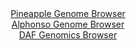 <div id="Pineapple_Genome_Browser" align="center">
  <a href="https://igv.org/app/?sessionURL=blob:zZJda9swFIb_i6BjA8eW7NquDWWkbdqVNNua1Ek_KObEkR2tsuRKivNF_vu0srGbFZqLjYEupMORzvu.eraopUozKVCKfJeELiHIQXoulyOoG04_Q001SkvgmjpI0ZIqKgqK0i0qQRvIhlf25tyYRqeex0zTqUFU0tWBCzVspICldgtZe6eSc5hKBUYq7Z0oaKXHqrazpFNoGtfODtzQm4EBD3gzl0JLr6Giypf2vfxXKa.okDXN6wU37EVAbvVYjTO3hI_dyahbFFTrPl1fzo67_cvuOOhl9xfR6X325dMkiybvRqwSYBaKHo.hX_skrO7i2zg88E8uV9lJK64ueuY67h4EZ.96q4Ypqo9JTI6CMApxbKNhYkZX_5Nru9iezllydhNNo6Hfb3vwzL8t6vXXwcXN5mqw_KPvI7RzEJfFwpKAirmKU4KdAEdO6EedH1ty5GCc2HSUZCh9eHSQUVA82faHLTLrxvKCNH1evKDjIKlmVKG0k2AckyTxw8P4ECcJ2TlbtFD870V7ng2TGPtd34_yknFjYZ7lWjTaBSHctijdarNnlnhg8Dgb083wPEzu5rdFG2zq0XpggSJPr6TpIDv85QOt1bdo.ifcvUWIa6b7wtYbhNGwOh2bQ2OSTQ_z9YrNB01wfnb9ajz7RVNKVYOx_bZijz95a0ExEMYWWqbZlHFm1hObolyilPiBxRYVkkvLIVLV9D12sENC_OE3nsHucfcd">Pineapple Genome Browser</a>
</div>
<div id="Alphonso_Genome_Browser" align="center">
  <a href="https://igv.org/app/?sessionURL=blob:zZNdb5swFIb_i6VWm0TAhgIBqZpo0rRpun6kS9KmqpADBrwZm9kOSRrlv8.tNu1mlZqLTZN8gY_88Z6Hx1vQEqmo4CAGro18GyFgAVWJ1R2uG0aucE0UiAvMFLGAJAWRhGcExFtQYKXxZHxpdlZaNyp2HKqbTo15KWzl2bjGz4LjlbIzUTs9wRheCIm1kMo5kbgVDi3bzooscNPY5m7P9p0ca.xg1lSCK.E0hJfpypyX_iqlJeGiJmm9ZJq.BkhNHpMxtwv8KZndJVlGlBqRzTA_TkbDZOqdTuZnQW8.uT6fTYLZ4R0tOdZLSY5RNo8O3MH96OHLjOnbsQgvW3XgngzXD6ac9x8OvP7h6bqhkqhjFKKu5wc.fMFDeU7W_1PnZtA9uycRrprp1_s.eWa9z73u8HzcDv01vpmevtH3zgJMZEtjA8gqGcYIWh4MLN8NOi.fqGtBGBk6UlAQPz5ZQEucfTPLH7dAbxrjDFDk._JVHwsImRMJ4k4EYYiiyPWPwiMYRWhnbcFSsr.HdjAZRyF0E9cN0oIybYTOU8UbZWPO7TYr7PJ5T5b.6HbQ9yI0H1TTbnBxVtVGo.5JkHCWJ3.k6RoC5vLXH2hafU.mf.Lde4LYerGvbNHNlSGy1GHuselmdjFYmal5ZGf3il2P4c3Rm5D2A1QIWWNt1puKmf60rsWSYq5NoaWKLiijejMzLMUKxMj1jLwgE0wYG4EsFx.gBS3kw4._JfV2T7sf">Alphonso Genome Browser</a>
</div>


<div id="DAF_Genomics_Browser" align="center">
  <a href="https://igv.org/app/?sessionURL=blob:tZFra9swFIb_i6D95Kvs2LUhDJOkbejWQoJrSCnhxJZjMVlyJDlpFvLfp3ktg10Ygw4kIXEu76vznNCeSEUFRynCjj9yfB9ZSDXisIS2Y.QeWqJQWgNTxEKS1EQSXhKUnlANSkO..GgqG607lbpuBbW9JVy0tFSOChzobCV63RCTamMHWvgiOByUU4rWJGtwgXWN4Eq4UJZEKdtzO8K36wOY4y22HlqSddszTQfVtTFhjFVODcYt5RV5.YuR_6BsFv2QFctsqL8jx3k1zu7m2WMwy1c30WSVP9wWeVRcLumWg.4lGV_gayVYtWMPvcD303rbLfabarIUXbQJL4Lp5eylo5KosR_7V8EoCuIROluIibI3EFDZSD_1QyvGVxYOQ_v1ahLNFKSgKH16tpCWUH426U8npI.dQYUU2fUDNQsJWRGJUjvxvNhPEjwK49BLEv9snVAv2TuzvM4XSezhDOPI2UBr9GvKhgEaoV.D7wXyp85m_yuooqDFcXXc8ZtkP7mVh3rXz7luPunp7LeYvgH447dqIVvQJvT9.QoFmFFrCdc_qATn5_NX">DAF Genomics Browser</a>
</div>
